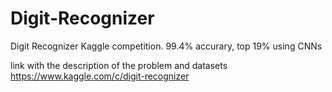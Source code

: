 # Digit-Recognizer
Digit Recognizer Kaggle competition. 99.4% accurary, top 19% using CNNs


link with the description of the problem and datasets
https://www.kaggle.com/c/digit-recognizer
